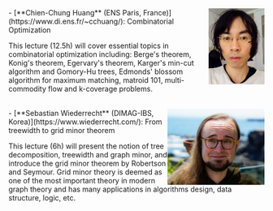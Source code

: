 <img src="/assets/huang.jpg" height="150" align="right">
- [**Chien-Chung Huang** (ENS Paris, France)](https://www.di.ens.fr/~cchuang/): Combinatorial Optimization

This lecture (12.5h) will cover essential topics in combinatorial optimization including: Berge's theorem, Konig's theorem, Egervary's theorem, Karger's min-cut algorithm and Gomory-Hu trees, Edmonds' blossom algorithm for maximum matching, matroid 101, multi-commodity flow and k-coverage problems.

<br style="clear:both"/>
<img src="/assets/sebastian.jpg" height="150" align="right">
- [**Sebastian Wiederrecht** (DIMAG-IBS, Korea)](https://www.wiederrecht.com/): From treewidth to grid minor theorem 

This lecture (6h) will present the notion of tree decomposition, treewidth and graph minor, and introduce the grid minor theorem by Robertson and Seymour. Grid minor theory is deemed as one of the most important theory in modern graph theory and has many applications in algorithms design, data structure, logic, etc. 